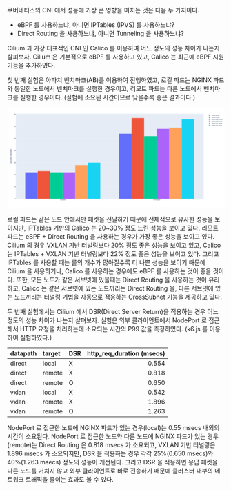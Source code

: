 쿠버네티스의 CNI 에서 성능에 가장 큰 영향을 미치는 것은 다음 두 가지이다.

- eBPF 를 사용하느냐, 아니면 IPTables (IPVS) 를 사용하느냐?
- Direct Routing 을 사용하느냐, 아니면 Tunneling 을 사용하느냐?

Cilium 과 가장 대표적인 CNI 인 Calico 를 이용하여 어느 정도의 성능 차이가 나는지 살펴보자. Cilium 은 기본적으로 eBPF 를 사용하고 있고, Calico 는 최근에 eBPF 지원 기능을 추가하였다.

첫 번째 실험은 아파치 벤치마크(AB)를 이용하여 진행하였고, 로컬 파드는 NGINX 파드와 동일한 노드에서 벤치마크를 실행한 경우이고, 리모트 파드는 다른 노드에서 벤치마크를 실행한 경우이다. (실험에 소요된 시간이므로 낮을수록 좋은 결과이다.)

![routing.benchmark](./routing.benchmark.png)

로컬 파드는 같은 노드 안에서만 패킷을 전달하기 때문에 전체적으로 유사한 성능을 보이지만, IPTables 기반의 Calico 는 20~30% 정도 느린 성능을 보이고 있다. 리모트 파드는 eBPF + Direct Routing 을 사용하는 경우가 가장 좋은 성능을 보이고 있다. Cilium 의 경우 VXLAN 기반 터널링보다 20% 정도 좋은 성능을 보이고 있고, Calico 는 IPTables + VXLAN 기반 터널링보다 22% 정도 좋은 성능을 보이고 있다. 그리고 IPTables 를 사용할 때는 룰의 개수가 많아질수록 더 나쁜 성능을 보이기 때문에 Cilium 을 사용하거나, Calico 를 사용하는 경우에도 eBPF 를 사용하는 것이 좋을 것이다. 또한, 모든 노드가 같은 서브넷에 있을때는 Direct Routing 을 사용하는 것이 유리하고, Calico 는 같은 서브넷에 있는 노드끼리는 Direct Routing 을, 다른 서브넷에 있는 노드끼리는 터널링 기법을 자동으로 적용하는 CrossSubnet 기능을 제공하고 있다.

두 번째 실험에서는 Cilium 에서 DSR(Direct Server Return)을 적용하는 경우 어느 정도의 성능 차이가 나는지 살펴보자. 실험은 외부 클라이언트에서 NodePort 로 접근해서 HTTP 요청을 처리하는데 소요되는 시간의 P99 값을 측정하였다. (k6.js 를 이용하여 실험하였다.)

| datapath | target | DSR | http_req_duration (msecs) |
| :------- | :----- | :-- | ------------------------: |
| direct   | local  | X   |                     0.554 |
| direct   | remote | X   |                     0.818 |
| direct   | remote | O   |                     0.650 |
| vxlan    | local  | X   |                     0.542 |
| vxlan    | remote | X   |                     1.896 |
| vxlan    | remote | O   |                     1.263 |

NodePort 로 접근한 노드에 NGINX 파드가 있는 경우(local)는 0.55 msecs 내외의 시간이 소요된다. NodePort 로 접근한 노드와 다른 노드에 NGINX 파드가 있는 경우(remote)는 Direct Routing 은 0.818 msecs 가 소요되고, VXLAN 기반 터널링은 1.896 msecs 가 소요되지만, DSR 을 적용하는 경우 각각 25%(0.650 msecs)와 40%(1.263 msecs) 정도의 성능이 개선된다. 그리고 DSR 을 적용하면 응답 패킷을 다른 노드를 거치지 않고 외부 클라이언트로 바로 전송하기 때문에 클러스터 내부의 네트워크 트래픽을 줄이는 효과도 볼 수 있다.
